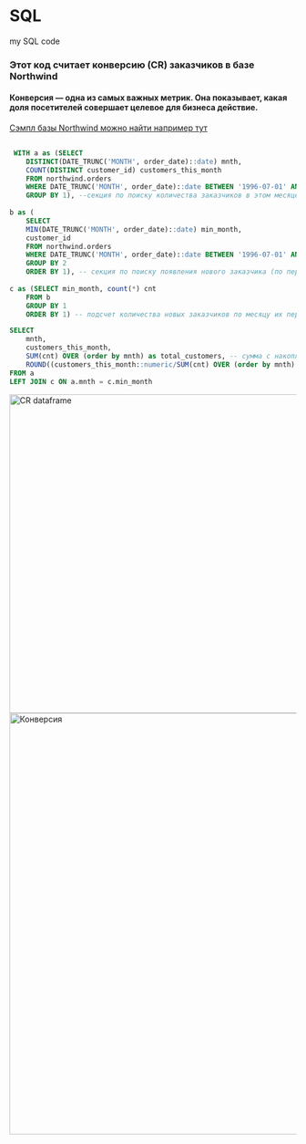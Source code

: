 # SQL
my SQL code


### Этот код считает конверсию (CR) заказчиков в базе Northwind

#### Конверсия — одна из самых важных метрик. Она показывает, какая доля посетителей совершает целевое для бизнеса действие.

  [Cэмпл базы Northwind можно найти например тут ](https://github.com/pthom/northwind_psql/blob/master/northwind.sql)
 
```SQL 
 
 WITH a as (SELECT 
    DISTINCT(DATE_TRUNC('MONTH', order_date)::date) mnth,
    COUNT(DISTINCT customer_id) customers_this_month
    FROM northwind.orders
    WHERE DATE_TRUNC('MONTH', order_date)::date BETWEEN '1996-07-01' AND '1998-05-31'
    GROUP BY 1), --секция по поиску количества заказчиков в этом месяце
    
b as ( 
    SELECT 
    MIN(DATE_TRUNC('MONTH', order_date)::date) min_month,
    customer_id 
    FROM northwind.orders
    WHERE DATE_TRUNC('MONTH', order_date)::date BETWEEN '1996-07-01' AND '1998-05-31'
    GROUP BY 2
    ORDER BY 1), -- секция по поиску появления нового заказчика (по первому заказу)
    
c as (SELECT min_month, count(*) cnt
    FROM b 
    GROUP BY 1 
    ORDER BY 1) -- подсчет количества новых заказчиков по месяцу их первого заказа

SELECT 
    mnth, 
    customers_this_month, 
    SUM(cnt) OVER (order by mnth) as total_customers, -- сумма с накоплением по месяцам
    ROUND((customers_this_month::numeric/SUM(cnt) OVER (order by mnth)::numeric)*100, 2) "conversion" -- подсчет конверсии
FROM a
LEFT JOIN c ON a.mnth = c.min_month 
```
  
 <img width="559" alt="CR dataframe" src="https://user-images.githubusercontent.com/107502986/182956474-cf380887-d6b5-4ebd-a399-882e6af256a0.png">
 
 <img width="739" alt="Конверсия" src="https://user-images.githubusercontent.com/107502986/183235730-8aba5811-ff6f-45a7-9b2b-ec9bd06b4d52.png">
